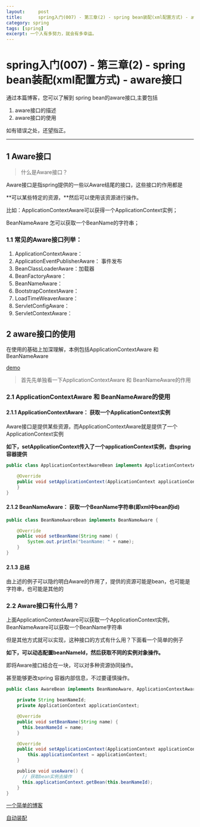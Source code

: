 ```yaml
---
layout:     post
title:      spring入门(007) - 第三章(2) - spring bean装配(xml配置方式) - aware接口
category: spring
tags: [spring]
excerpt: 一个人有多努力，就会有多幸运。
---
```


spring入门(007) - 第三章(2) - spring bean装配(xml配置方式) - aware接口
=======================================

通过本篇博客，您可以了解到 spring bean的aware接口,主要包括

1. aware接口的描述
2. aware接口的使用

如有错误之处，还望指正。

-----------------------------------------

1 Aware接口
----------------------------------------

> 什么是Aware接口？

Aware接口是指spring提供的一些以Aware结尾的接口，这些接口的作用都是

**可以某些特定的资源，**然后可以使用该资源进行操作。

比如：ApplicationContextAware可以获得一个ApplicationContext实例；

BeanNameAware 怎可以获取一个BeanName的字符串；

### 1.1 常见的Aware接口列举：

1. ApplicationContextAware：
2. ApplicationEventPublisherAware：  事件发布
3. BeanClassLoaderAware：加载器
4. BeanFactoryAware：
5. BeanNameAware：
6. BootstrapContextAware：
7. LoadTimeWeaverAware：
8. ServletConfigAware：
9. ServletContextAware：


2 aware接口的使用
-------------------------------------------

在使用的基础上加深理解，本例包括ApplicationContextAware 和 BeanNameAware

[demo](https://github.com/hunzino1/spring_round_one/tree/master/muke/chapter3_aware)

> 首先先单独看一下ApplicationContextAware 和 BeanNameAware的作用

### 2.1 ApplicationContextAware 和 BeanNameAware的使用

#### 2.1.1 ApplicationContextAware： 获取一个ApplicationContext实例

Aware接口是提供某些资源，而ApplicationContextAware就是提供了一个ApplicationContext实例

**如下，setApplicationContext传入了一个applicationContext实例，由spring容器提供**

```java
public class ApplicationContextAwareBean implements ApplicationContextAware {

    @Override
    public void setApplicationContext(ApplicationContext applicationContext) throws BeansException {
    }
}
```

#### 2.1.2 BeanNameAware： 获取一个BeanName字符串(即xml中bean的id)

```java
public class BeanNameAwareBean implements BeanNameAware {

    @Override
    public void setBeanName(String name) {
        System.out.println("beanName: " + name);
    }
}
```

#### 2.1.3 总结

由上述的例子可以隐约明白Aware的作用了，提供的资源可能是bean，也可能是字符串，也可能是其他的

### 2.2 Aware接口有什么用？

上面ApplicationContextAware可以获取一个ApplicationContext实例，BeanNameAware可以获取一个BeanName字符串

但是其他方式就可以实现，这种接口的方式有什么用？下面看一个简单的例子

**如下，可以动态配置beanNameId，然后获取不同的实例对象操作。**

即将Aware接口结合在一块，可以对多种资源协同操作。

甚至能够更改spring 容器内部信息，不过要谨慎操作。

```java
public class AwareBean implements BeanNameAware, ApplicationContextAware {

    private String beanNameId;
    private ApplicationContext applicationContext;

    @Override
    public void setBeanName(String name) {
      this.beanNameId = name;
    }

    @Override
    public void setApplicationContext(ApplicationContext applicationContext) throws BeansException {
        this.applicationContext = applicationContext;
    }

    publice void useAware() {
      // 获取bean实例去操作
      this.applicationContext.getBean(this.beanNameId);
    }
}
```

[一个简单的博客](https://www.jianshu.com/p/c5c61c31080b)

[自动装配](https://hunzino1.github.io/spring/2019/06/28/round_1_008_spring_autowiring.html)
